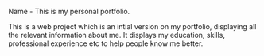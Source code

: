 Name - This is my personal portfolio.

This is a web project which is an intial version on my portfolio, displaying all the relevant information about me. It displays my education, skills, professional experience etc to help people know me better.

